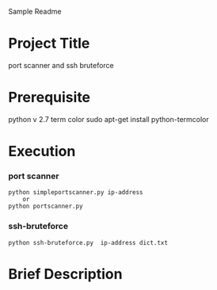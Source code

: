 Sample Readme
# Project Title
port scanner and ssh bruteforce

# Prerequisite
python 
	v 2.7
term color 
	 sudo apt-get install  python-termcolor

# Execution
### port scanner
	python simpleportscanner.py ip-address
		or
	python portscanner.py
### ssh-bruteforce
	python ssh-bruteforce.py  ip-address dict.txt
# Brief Description